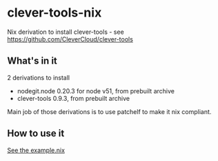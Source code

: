 # clever-tools-nix

Nix derivation to install clever-tools - see https://github.com/CleverCloud/clever-tools

## What's in it

2 derivations to install
- nodegit.node 0.20.3 for node v51, from prebuilt archive
- clever-tools 0.9.3, from prebuilt archive

Main job of those derivations is to use patchelf to make it nix compliant.

## How to use it

[See the example.nix](https://github.com/fretlink/clever-tools-nix/blob/master/example.nix)
